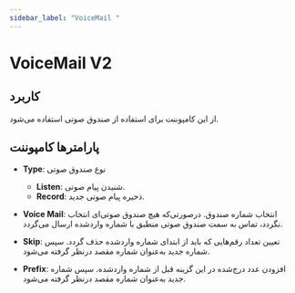```yaml
---
sidebar_label: "VoiceMail "
---
```

<head>
  <title>معرفی VoiceMail  | مستندات سیموتل</title>
</head>

# VoiceMail V2
 
## کاربرد

از این کامپوننت برای استفاده از صندوق صوتی استفاده می‌شود.

## پارامترها کامپوننت


- **Type**: نوع صندوق صوتی
	- **Listen**: شنیدن پیام صوتی.
	- **Record**: ذخیره پیام صوتی جدید.
  
  
- **Voice Mail**: انتخاب شماره صندوق. درصورتی‌‌که هیچ صندوق صوتی‌‌ای انتخاب نگردد، تماس به سمت صندوق صوتی منطبق با شماره واردشده ارسال می‌‌گردد.

- **Skip**: تعیین تعداد رقم‌‌هایی که باید از ابتدای شماره واردشده حذف گردد. سپس شماره جدید به‌‌عنوان شماره مقصد درنظر گرفته می‌شود.

- **Prefix**: افزودن عدد درج‌شده در این گزینه قبل از شماره واردشده. سپس شماره جدید به‌‌عنوان شماره مقصد درنظر گرفته می‌شود.
